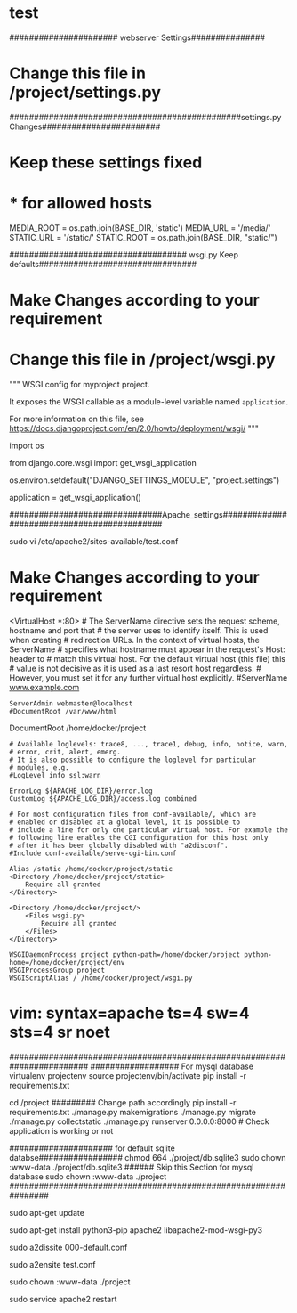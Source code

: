 # test

###################### webserver Settings###############
# Change this file in /project/settings.py

###############################################settings.py Changes########################
# Keep these settings fixed
# * for allowed hosts

MEDIA_ROOT = os.path.join(BASE_DIR, 'static')
MEDIA_URL = '/media/'
STATIC_URL = '/static/'
STATIC_ROOT = os.path.join(BASE_DIR, "static/")


#################################### wsgi.py Keep defaults################################
# Make Changes according to your requirement
# Change this file in /project/wsgi.py

"""
WSGI config for myproject project.

It exposes the WSGI callable as a module-level variable named ``application``.

For more information on this file, see
https://docs.djangoproject.com/en/2.0/howto/deployment/wsgi/
"""

import os

from django.core.wsgi import get_wsgi_application

os.environ.setdefault("DJANGO_SETTINGS_MODULE", "project.settings")

application = get_wsgi_application()


###############################Apache_settings############################################

sudo vi /etc/apache2/sites-available/test.conf

# Make Changes according to your requirement
 
<VirtualHost *:80>
	# The ServerName directive sets the request scheme, hostname and port that
	# the server uses to identify itself. This is used when creating
	# redirection URLs. In the context of virtual hosts, the ServerName
	# specifies what hostname must appear in the request's Host: header to
	# match this virtual host. For the default virtual host (this file) this
	# value is not decisive as it is used as a last resort host regardless.
	# However, you must set it for any further virtual host explicitly.
	#ServerName www.example.com

	ServerAdmin webmaster@localhost
	#DocumentRoot /var/www/html
  DocumentRoot /home/docker/project

	# Available loglevels: trace8, ..., trace1, debug, info, notice, warn,
	# error, crit, alert, emerg.
	# It is also possible to configure the loglevel for particular
	# modules, e.g.
	#LogLevel info ssl:warn

	ErrorLog ${APACHE_LOG_DIR}/error.log
	CustomLog ${APACHE_LOG_DIR}/access.log combined

	# For most configuration files from conf-available/, which are
	# enabled or disabled at a global level, it is possible to
	# include a line for only one particular virtual host. For example the
	# following line enables the CGI configuration for this host only
	# after it has been globally disabled with "a2disconf".
	#Include conf-available/serve-cgi-bin.conf
    
    Alias /static /home/docker/project/static
    <Directory /home/docker/project/static>
        Require all granted
    </Directory>

    <Directory /home/docker/project/>
        <Files wsgi.py>
            Require all granted
        </Files>
    </Directory>

    WSGIDaemonProcess project python-path=/home/docker/project python-home=/home/docker/project/env
    WSGIProcessGroup project
    WSGIScriptAlias / /home/docker/project/wsgi.py

</VirtualHost>

# vim: syntax=apache ts=4 sw=4 sts=4 sr noet


 
########################################################################
################## For mysql database
virtualenv projectenv
source projectenv/bin/activate
pip install -r requirements.txt

cd /project                ######### Change path accordingly
pip install -r requirements.txt 
./manage.py makemigrations
./manage.py migrate
./manage.py collectstatic
./manage.py runserver 0.0.0.0:8000         # Check application is working or not

##################### for default sqlite databse#################
chmod 664 ./project/db.sqlite3
sudo chown :www-data ./project/db.sqlite3                       ###### Skip this Section for mysql database
sudo chown :www-data ./project
################################################################

sudo apt-get update

sudo apt-get install python3-pip apache2 libapache2-mod-wsgi-py3

sudo a2dissite 000-default.conf

sudo a2ensite   test.conf

sudo chown :www-data ./project

sudo service apache2 restart
